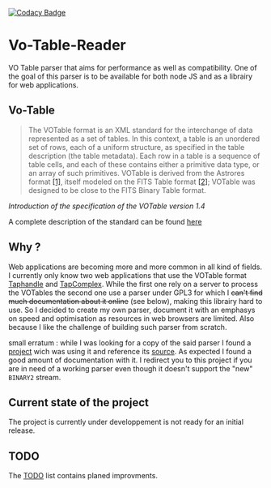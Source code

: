 [![Codacy Badge](https://app.codacy.com/project/badge/Grade/68114bc7e8e948ac9292943d26f0dc2c)](https://www.codacy.com/gh/galyfray/Vo-Table-Reader/dashboard?utm_source=github.com&amp;utm_medium=referral&amp;utm_content=galyfray/Vo-Table-Reader&amp;utm_campaign=Badge_Grade)
# Vo-Table-Reader

VO Table parser that aims for performance as well as compatibility. One of the goal of this parser is to be available for both node JS and as a librairy for web applications.

## Vo-Table 
>The VOTable format is an XML standard for the interchange of data represented as a set of tables. In this context,
a table is an unordered set of rows, each of a uniform structure, as specified in the table description (the table
metadata). Each row in a table is a sequence of table cells, and each of these contains either a primitive data type,
or an array of such primitives. VOTable is derived from the Astrores format [[1]](http://cds.u-strasbg.fr/doc/astrores.htx), itself modeled on the FITS Table
format [[2]](http://fits.gsfc.nasa.gov/); VOTable was designed to be close to the FITS Binary Table format.

*Introduction of the specification of the VOTable version 1.4*

A complete description of the standard can be found [here](http://www.ivoa.net/Documents/latest/VOT.html/)

## Why ?
Web applications are becoming more and more common in all kind of fields. I currently only know two web applications that use the VOTable format [Taphandle](https://taphandle.astro.unistra.fr/taphandle/index.html) and [TapComplex](http://taphandle.astro.unistra.fr/tapcomplex/app/Tap_Handle_MK2/taphandev.html). While the first one rely on a server to process the VOTables the second one use a parser under GPL3 for which I ~~can't find much documentation about it online~~ (see below), making this librairy hard to use. So I decided to create my own parser, document it with an emphasys on speed and optimisation as resources in web browsers are limited.
Also because I like the challenge of building such parser from scratch.

small erratum : while I was looking for a copy of the said parser I found a [project](https://github.com/cta-epfl/esap-gui) wich was using it and reference its [source](https://gitlab.com/cdsdevcorner/votable.js). As expected I found a good amount of documentation with it. I redirect you to this project if you are in need of a working parser even though it doesn't support the "new" `BINARY2` stream.

## Current state of the project 
The project is currently under developpement is not ready for an initial release.

## TODO
The [TODO](./TODO.md) list contains planed improvments.

